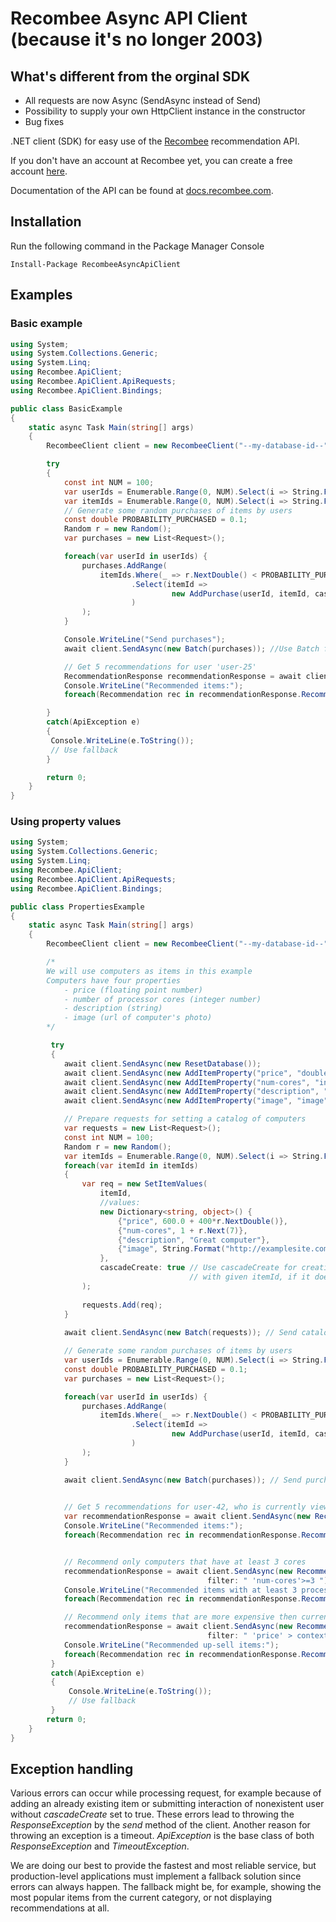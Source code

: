 # Recombee Async API Client (because it's no longer 2003)

## What's different from the orginal SDK
- All requests are now Async (SendAsync instead of Send)
- Possibility to supply your own HttpClient instance in the constructor
- Bug fixes


.NET client (SDK) for easy use of the [Recombee](https://www.recombee.com/) recommendation API.

If you don't have an account at Recombee yet, you can create a free account [here](https://www.recombee.com/).

Documentation of the API can be found at [docs.recombee.com](https://docs.recombee.com/).



## Installation

Run the following command in the Package Manager Console
```
Install-Package RecombeeAsyncApiClient
```

## Examples

### Basic example

```cs
using System;
using System.Collections.Generic;
using System.Linq;
using Recombee.ApiClient;
using Recombee.ApiClient.ApiRequests;
using Recombee.ApiClient.Bindings;

public class BasicExample
{
    static async Task Main(string[] args)
    {
        RecombeeClient client = new RecombeeClient("--my-database-id--", "--my-secret-token--");

        try
        {
            const int NUM = 100;
            var userIds = Enumerable.Range(0, NUM).Select(i => String.Format("user-{0}", i));
            var itemIds = Enumerable.Range(0, NUM).Select(i => String.Format("item-{0}", i));
            // Generate some random purchases of items by users
            const double PROBABILITY_PURCHASED = 0.1;
            Random r = new Random();
            var purchases = new List<Request>();

            foreach(var userId in userIds) {
                purchases.AddRange(
                    itemIds.Where(_ => r.NextDouble() < PROBABILITY_PURCHASED)
                           .Select(itemId =>
                                    new AddPurchase(userId, itemId, cascadeCreate: true) // Use cascadeCreate parameter to create
                           )                                                             // the yet non-existing users and items
                );
            }

            Console.WriteLine("Send purchases");
            await client.SendAsync(new Batch(purchases)); //Use Batch for faster processing of larger data

            // Get 5 recommendations for user 'user-25'
            RecommendationResponse recommendationResponse = await client.SendAsync(new RecommendItemsToUser("user-25", 5));
            Console.WriteLine("Recommended items:");
            foreach(Recommendation rec in recommendationResponse.Recomms) Console.WriteLine(rec.Id);

        }
        catch(ApiException e)
        {
         Console.WriteLine(e.ToString());
         // Use fallback
        }

        return 0;
    }
}

```

### Using property values

```cs
using System;
using System.Collections.Generic;
using System.Linq;
using Recombee.ApiClient;
using Recombee.ApiClient.ApiRequests;
using Recombee.ApiClient.Bindings;

public class PropertiesExample
{
    static async Task Main(string[] args)
    {
        RecombeeClient client = new RecombeeClient("--my-database-id--", "--my-secret-token--");

        /*
        We will use computers as items in this example
        Computers have four properties
            - price (floating point number)
            - number of processor cores (integer number)
            - description (string)
            - image (url of computer's photo)
        */

         try
         {
            await client.SendAsync(new ResetDatabase());
            await client.SendAsync(new AddItemProperty("price", "double"));
            await client.SendAsync(new AddItemProperty("num-cores", "int"));
            await client.SendAsync(new AddItemProperty("description", "string"));
            await client.SendAsync(new AddItemProperty("image", "image"));

            // Prepare requests for setting a catalog of computers
            var requests = new List<Request>();
            const int NUM = 100;
            Random r = new Random();
            var itemIds = Enumerable.Range(0, NUM).Select(i => String.Format("computer-{0}", i));
            foreach(var itemId in itemIds)
            {
                var req = new SetItemValues(
                    itemId,
                    //values:
                    new Dictionary<string, object>() {
                        {"price", 600.0 + 400*r.NextDouble()},
                        {"num-cores", 1 + r.Next(7)},
                        {"description", "Great computer"},
                        {"image", String.Format("http://examplesite.com/products/{0}.jpg", itemId)}
                    },
                    cascadeCreate: true // Use cascadeCreate for creating item
                                        // with given itemId, if it doesn't exist
                );  
                                           
                requests.Add(req);
            }
            
            await client.SendAsync(new Batch(requests)); // Send catalog to the recommender system

            // Generate some random purchases of items by users
            var userIds = Enumerable.Range(0, NUM).Select(i => String.Format("user-{0}", i));
            const double PROBABILITY_PURCHASED = 0.1;
            var purchases = new List<Request>();

            foreach(var userId in userIds) {
                purchases.AddRange(
                    itemIds.Where(_ => r.NextDouble() < PROBABILITY_PURCHASED)
                           .Select(itemId => 
                                    new AddPurchase(userId, itemId, cascadeCreate: true) // Use cascadeCreate parameter to create
                           )                                                             // the yet non-existing users and items                                                               
                );
            }

            await client.SendAsync(new Batch(purchases)); // Send purchases to the recommender system
        

            // Get 5 recommendations for user-42, who is currently viewing computer-6
            var recommendationResponse = await client.SendAsync(new RecommendItemsToItem("computer-6", "user-42", 5));
            Console.WriteLine("Recommended items:");
            foreach(Recommendation rec in recommendationResponse.Recomms) Console.WriteLine(rec.Id);


            // Recommend only computers that have at least 3 cores
            recommendationResponse = await client.SendAsync(new RecommendItemsToItem("computer-6", "user-42", 5,
                                            filter: " 'num-cores'>=3 "));
            Console.WriteLine("Recommended items with at least 3 processor cores:");
            foreach(Recommendation rec in recommendationResponse.Recomms) Console.WriteLine(rec.Id);

            // Recommend only items that are more expensive then currently viewed item (up-sell)
            recommendationResponse = await client.SendAsync(new RecommendItemsToItem("computer-6", "user-42", 5,
                                            filter: " 'price' > context_item[\"price\"] "));
            Console.WriteLine("Recommended up-sell items:");
            foreach(Recommendation rec in recommendationResponse.Recomms) Console.WriteLine(rec.Id);
         }
         catch(ApiException e)
         {
             Console.WriteLine(e.ToString());
             // Use fallback
         }
        return 0;
    }
}
```

## Exception handling

Various errors can occur while processing request, for example because of adding an already existing item or submitting interaction of nonexistent user without *cascadeCreate* set to true. These errors lead to throwing the *ResponseException* by the *send* method of the client. Another reason for throwing an exception is a timeout. *ApiException* is the base class of both *ResponseException* and *TimeoutException*.

We are doing our best to provide the fastest and most reliable service, but production-level applications must implement a fallback solution since errors can always happen. The fallback might be, for example, showing the most popular items from the current category, or not displaying recommendations at all.
